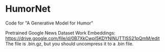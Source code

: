 # HumorNet
Code for "A Generative Model for Humor"

Pretrained Google News Dataset Work Embeddings:
https://drive.google.com/file/d/0B7XkCwpI5KDYNlNUTTlSS21pQmM/edit
The file is .bin.gz, but you should uncompress it to a .bin file.
